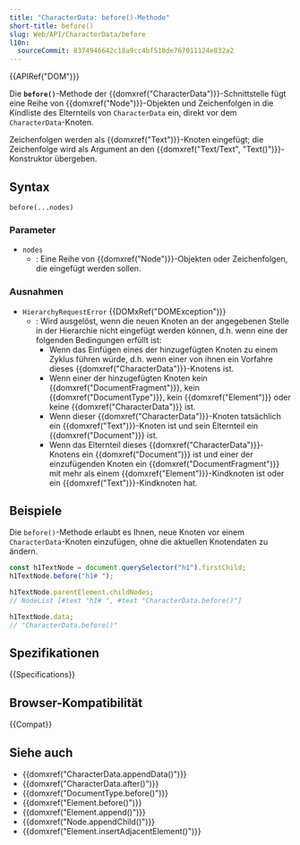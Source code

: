 ```yaml
---
title: "CharacterData: before()-Methode"
short-title: before()
slug: Web/API/CharacterData/before
l10n:
  sourceCommit: 8374946642c18a9cc4bf510de767011124e832a2
---
```


{{APIRef("DOM")}}

Die **`before()`**-Methode der {{domxref("CharacterData")}}-Schnittstelle
fügt eine Reihe von {{domxref("Node")}}-Objekten und Zeichenfolgen in die Kindliste des Elternteils von `CharacterData` ein, direkt vor dem `CharacterData`-Knoten.

Zeichenfolgen werden als {{domxref("Text")}}-Knoten eingefügt; die Zeichenfolge wird als Argument an den {{domxref("Text/Text", "Text()")}}-Konstruktor übergeben.

## Syntax

```js-nolint
before(...nodes)
```

### Parameter

- `nodes`
  - : Eine Reihe von {{domxref("Node")}}-Objekten oder Zeichenfolgen, die eingefügt werden sollen.

### Ausnahmen

- `HierarchyRequestError` {{DOMxRef("DOMException")}}
  - : Wird ausgelöst, wenn die neuen Knoten an der angegebenen Stelle in der Hierarchie nicht eingefügt werden können, d.h. wenn eine der folgenden Bedingungen erfüllt ist:
    - Wenn das Einfügen eines der hinzugefügten Knoten zu einem Zyklus führen würde, d.h. wenn einer von ihnen ein Vorfahre dieses {{domxref("CharacterData")}}-Knotens ist.
    - Wenn einer der hinzugefügten Knoten kein {{domxref("DocumentFragment")}}, kein {{domxref("DocumentType")}}, kein {{domxref("Element")}} oder keine {{domxref("CharacterData")}} ist.
    - Wenn dieser {{domxref("CharacterData")}}-Knoten tatsächlich ein {{domxref("Text")}}-Knoten ist und sein Elternteil ein {{domxref("Document")}} ist.
    - Wenn das Elternteil dieses {{domxref("CharacterData")}}-Knotens ein {{domxref("Document")}} ist und einer der einzufügenden Knoten ein {{domxref("DocumentFragment")}} mit mehr als einem {{domxref("Element")}}-Kindknoten ist oder ein {{domxref("Text")}}-Kindknoten hat.

## Beispiele

Die `before()`-Methode erlaubt es Ihnen, neue Knoten vor einem
`CharacterData`-Knoten einzufügen, ohne die aktuellen Knotendaten zu ändern.

```js
const h1TextNode = document.querySelector("h1").firstChild;
h1TextNode.before("h1# ");

h1TextNode.parentElement.childNodes;
// NodeList [#text "h1# ", #text "CharacterData.before()"]

h1TextNode.data;
// "CharacterData.before()"
```

## Spezifikationen

{{Specifications}}

## Browser-Kompatibilität

{{Compat}}

## Siehe auch

- {{domxref("CharacterData.appendData()")}}
- {{domxref("CharacterData.after()")}}
- {{domxref("DocumentType.before()")}}
- {{domxref("Element.before()")}}
- {{domxref("Element.append()")}}
- {{domxref("Node.appendChild()")}}
- {{domxref("Element.insertAdjacentElement()")}}
